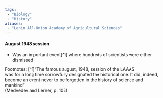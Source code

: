 ```yaml
---
tags:
 - "Biology"
 - "History"
aliases:
 - "Lenin All-Union Academy of Agricultural Sciences"
---
```


#### August 1948 session
 - Was an important event[^1] where hundreds of scientists were either dismissed 


Footnotes:
[^1]“The famous august, 1948, session of the LAAAS  
was for a long time sorrowfully designated the historical one.  It did, indeed, become an event never to be forgotten in the  history of science and mankind”  
(Medvedev and Lerner, p. 103)
